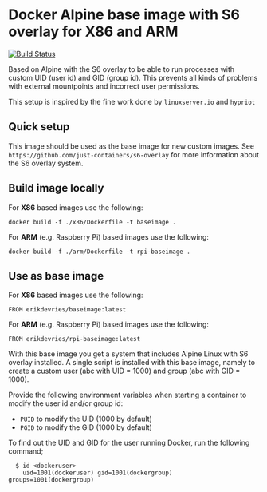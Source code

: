 # Docker Alpine base image with S6 overlay for X86 and ARM 

[![Build Status](https://travis-ci.org/edv/docker-baseimage.svg?branch=master)](https://travis-ci.org/edv/docker-baseimage)

Based on Alpine with the S6 overlay to be able to run processes with custom UID (user id) and GID (group id). This prevents all kinds of problems with external mountpoints and incorrect user permissions.

This setup is inspired by the fine work done by `linuxserver.io` and `hypriot`

## Quick setup

This image should be used as the base image for new custom images. See `https://github.com/just-containers/s6-overlay` for more information about the S6 overlay system.

## Build image locally

For **X86** based images use the following:
```
docker build -f ./x86/Dockerfile -t baseimage .
```

For **ARM** (e.g. Raspberry Pi) based images use the following:
```
docker build -f ./arm/Dockerfile -t rpi-baseimage .
```

## Use as base image

For **X86** based images use the following:
```
FROM erikdevries/baseimage:latest
```

For **ARM** (e.g. Raspberry Pi) based images use the following:
```
FROM erikdevries/rpi-baseimage:latest
```

With this base image you get a system that includes Alpine Linux with S6 overlay installed. A single script is installed with this base image, namely to create a custom user (abc with UID = 1000) and group (abc with GID = 1000).

Provide the following environment variables when starting a container to modify the user id and/or group id:
* `PUID` to modify the UID (1000 by default)
* `PGID` to modify the GID (1000 by default)

To find out the UID and GID for the user running Docker, run the following command;

```
  $ id <dockeruser>
    uid=1001(dockeruser) gid=1001(dockergroup) groups=1001(dockergroup)
```